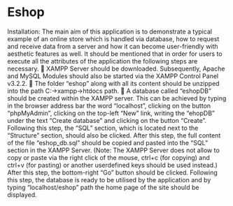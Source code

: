# Eshop
Installation: 
The main aim of this application is to demonstrate a typical example of an online store which is handled via database, how to request and receive data from a server and how it can become user-friendly with aesthetic features as well. It should be mentioned that in order for users to execute all the attributes of the application the following steps are necessary.  XAMPP Server should be downloaded. Subsequently, Apache and MySQL Modules should also be started via the XAMPP Control Panel v3.2.2.  The folder “eshop” along with all its content should be unzipped into the path            C:->xampp->htdocs path.  A database called “eshopDB” should be created within the XAMPP server. This can be achieved by typing in the browser address bar the word “localhost”, clicking on the button “phpMyAdmin”, clicking on the top-left “New” link, writing the “ehopDB” under the text “Create database” and clicking on the button “Create”. Following this step, the “SQL” section, which is located next to the “Structure” section, should also be clicked. After this step, the full content of the file “eshop_db.sql” should be copied and pasted into the “SQL” section in the XAMPP Server. (Note: The XAMPP Server does not allow to copy or paste via the right click of the mouse, ctrl+c (for copying) and ctrl+v (for pasting) or another userdefined keys should be used instead.) After this step, the bottom-right “Go” button should be clicked. Following this step, the database is ready to be utilised by the application and by typing “localhost/eshop” path the home page of the site should be displayed.
